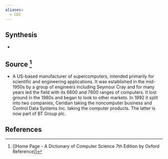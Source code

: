 ```yaml
---
aliases:
  - CDC
---
```

## Synthesis
- 
## Source [^1]
- A US-based manufacturer of supercomputers, intended primarily for scientific and engineering applications. It was established in the mid-1950s by a group of engineers including Seymour Cray and for many years led the field with its 6600 and 7600 ranges of computers. It lost ground in the 1980s and began to look to other markets. In 1992 it split into two companies, Ceridian taking the noncomputer business and Control Data Systems Inc. taking the computer products. The latter is now part of BT Group plc.
## References

[^1]: [[Home Page - A Dictionary of Computer Science 7th Edition by Oxford Reference]]